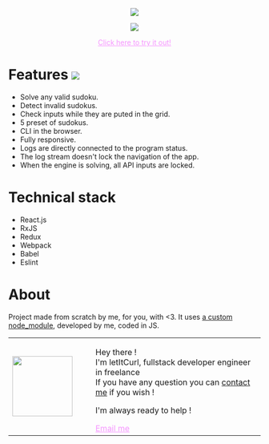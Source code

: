 <p align="center">
  <a style="Color: #f694ff;" href="https://sudoku-binchmarking.firebaseapp.com/"><img src="https://res.cloudinary.com/duydvdaxd/image/upload/v1587807194/Vue-Sprint/SUDOKU_IN_REACT_mvivwj.png"/></a>
</p>

<p align="center">
  <a style="Color: #f694ff;" href="https://sudoku-binchmarking.firebaseapp.com/"><img src="https://res.cloudinary.com/duydvdaxd/image/upload/v1587804075/Vue-Sprint/nitro_sudoku_git_g89lqm.gif"/></a>
</p>

<p align="center" ><a style="Color: #f694ff;" href="https://sudoku-binchmarking.firebaseapp.com/" >Click here to try it out!</a></p>

# Features [![](https://img.shields.io/badge/autor-letItCurl-red.svg)](https://www.linkedin.com/in/roland-lopez-developer/?locale=en_US)

- Solve any valid sudoku.
- Detect invalid sudokus.
- Check inputs while they are puted in the grid.
- 5 preset of sudokus.
- CLI in the browser.
- Fully responsive.
- Logs are directly connected to the program status.
- The log stream doesn't lock the navigation of the app.
- When the engine is solving, all API inputs are locked.

# Technical stack
- React.js
- RxJS
- Redux
- Webpack
- Babel
- Eslint

# About
Project made from scratch by me, for you, with <3. 
It uses <a href="https://github.com/letItCurl/sudoku-solver-engine">a custom node_module<a/>, developed by me, coded in JS.
<table style="border: none;">
  <tr>
    <td>
      <div style="width: 120px;">
        <img style="width: 120px;" src="https://res.cloudinary.com/duydvdaxd/image/upload/w_120,c_fill,ar_1:1,g_auto/v1587723517/Rodeooo_khmmmu.jpg"/>
    </div>
    </td>
    <td>
      <div style="margin-left: 30px;">
        <p>Hey there !</br>
        I'm letItCurl, fullstack developer engineer in freelance</br>
        If you have any question you can <a href="https://www.linkedin.com/in/roland-lopez-developer/?locale=en_US">contact me</a> if you wish !</p>
        <p>I'm always ready to help !</p>
        <a style="color: #f694ff;" href="mailto:rolandlopez.developer@gmail.com?subject=Hey! Are you available?">Email me</a>
    </div>
    </td>
  </tr>
</table>

